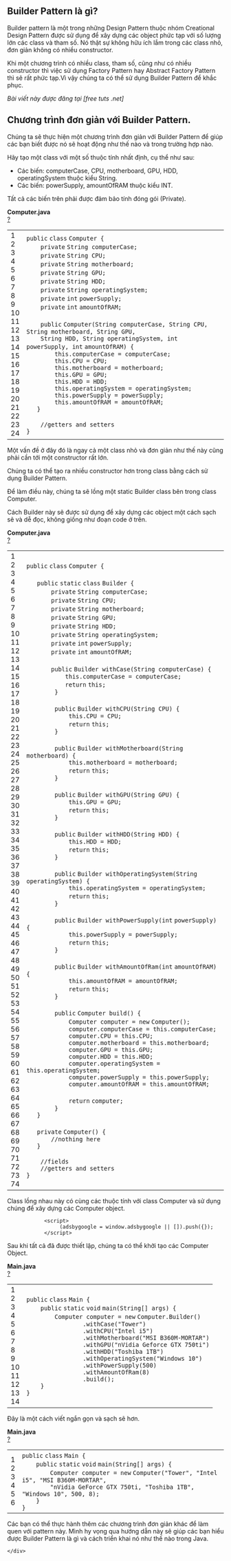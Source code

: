 <div class="article" style="height: auto !important;">

<h2 id="goto-h2-0" data-stt="0">Builder Pattern là gì?</h2>

<p class="ads_displayed">Builder pattern là một trong những Design Pattern thuộc nhóm Creational Design Pattern được sử dụng để xây dựng các object phức tạp với số lượng lớn các class và tham số. Nó thật sự không hữu ích lắm trong các class nhỏ, đơn giản không có nhiều constructor.</p>

<p class="ads_displayed">Khi một chương trình có nhiều class, tham số, cũng như có nhiều constructor thì việc sử dụng Factory Pattern hay Abstract Factory Pattern thì sẽ rất phức tạp.Vì vậy chúng ta có thể sử dụng Builder Pattern để khắc phục.</p><p style="font-style:italic;">Bài viết này được đăng tại [free tuts .net]</p>

<h2 id="goto-h2-1" data-stt="1">Chương trình đơn giản với Builder Pattern.</h2>

<p class="ads_displayed">Chúng ta sẽ thực hiện một chương trình đơn giản với Builder Pattern để giúp các bạn biết được nó sẽ hoạt động như thế nào và trong trường hợp nào.</p>

<p class="ads_displayed">Hãy tạo một class với một số thuộc tính nhất định, cụ thể như sau:</p>

<ul>
	<li>Các biến: computerCase, CPU, motherboard, GPU, HDD, operatingSystem thuộc kiểu String.</li>
	<li>Các biến: powerSupply, amountOfRAM thuộc kiểu INT.</li>
</ul>

<p class="ads_displayed">Tất cả các biến trên phải được đảm bảo tính đóng gói (Private).</p>

<div class="demo-wrapper">
        <div class="demo-title">
            <span class="left" style="font-weight: bold">Computer.java</span>
        </div>
    <div><div id="highlighter_36868" class="syntaxhighlighter  java"><div class="toolbar"><span><a href="#" class="toolbar_item command_help help">?</a></span></div><table border="0" cellpadding="0" cellspacing="0"><tbody><tr><td class="gutter"><div class="line number1 index0 alt2">1</div><div class="line number2 index1 alt1">2</div><div class="line number3 index2 alt2">3</div><div class="line number4 index3 alt1">4</div><div class="line number5 index4 alt2">5</div><div class="line number6 index5 alt1">6</div><div class="line number7 index6 alt2">7</div><div class="line number8 index7 alt1">8</div><div class="line number9 index8 alt2">9</div><div class="line number10 index9 alt1">10</div><div class="line number11 index10 alt2">11</div><div class="line number12 index11 alt1">12</div><div class="line number13 index12 alt2">13</div><div class="line number14 index13 alt1">14</div><div class="line number15 index14 alt2">15</div><div class="line number16 index15 alt1">16</div><div class="line number17 index16 alt2">17</div><div class="line number18 index17 alt1">18</div><div class="line number19 index18 alt2">19</div><div class="line number20 index19 alt1">20</div><div class="line number21 index20 alt2">21</div><div class="line number22 index21 alt1">22</div><div class="line number23 index22 alt2">23</div><div class="line number24 index23 alt1">24</div></td><td class="code"><div class="container"><div class="line number1 index0 alt2"><code class="java keyword">public</code> <code class="java keyword">class</code> <code class="java plain">Computer {</code></div><div class="line number2 index1 alt1"><code class="java spaces">&nbsp;&nbsp;&nbsp;&nbsp;</code><code class="java keyword">private</code> <code class="java plain">String computerCase;</code></div><div class="line number3 index2 alt2"><code class="java spaces">&nbsp;&nbsp;&nbsp;&nbsp;</code><code class="java keyword">private</code> <code class="java plain">String CPU;</code></div><div class="line number4 index3 alt1"><code class="java spaces">&nbsp;&nbsp;&nbsp;&nbsp;</code><code class="java keyword">private</code> <code class="java plain">String motherboard;</code></div><div class="line number5 index4 alt2"><code class="java spaces">&nbsp;&nbsp;&nbsp;&nbsp;</code><code class="java keyword">private</code> <code class="java plain">String GPU;</code></div><div class="line number6 index5 alt1"><code class="java spaces">&nbsp;&nbsp;&nbsp;&nbsp;</code><code class="java keyword">private</code> <code class="java plain">String HDD;</code></div><div class="line number7 index6 alt2"><code class="java spaces">&nbsp;&nbsp;&nbsp;&nbsp;</code><code class="java keyword">private</code> <code class="java plain">String operatingSystem;</code></div><div class="line number8 index7 alt1"><code class="java spaces">&nbsp;&nbsp;&nbsp;&nbsp;</code><code class="java keyword">private</code> <code class="java keyword">int</code> <code class="java plain">powerSupply;</code></div><div class="line number9 index8 alt2"><code class="java spaces">&nbsp;&nbsp;&nbsp;&nbsp;</code><code class="java keyword">private</code> <code class="java keyword">int</code> <code class="java plain">amountOfRAM;</code></div><div class="line number10 index9 alt1"><code class="java spaces">&nbsp;&nbsp;&nbsp;</code>&nbsp;</div><div class="line number11 index10 alt2"><code class="java spaces">&nbsp;&nbsp;&nbsp;&nbsp;</code><code class="java keyword">public</code> <code class="java plain">Computer(String computerCase, String CPU, String motherboard, String GPU, </code></div><div class="line number12 index11 alt1"><code class="java spaces">&nbsp;&nbsp;&nbsp;&nbsp;</code><code class="java plain">String HDD, String operatingSystem, </code><code class="java keyword">int</code> <code class="java plain">powerSupply, </code><code class="java keyword">int</code> <code class="java plain">amountOfRAM) {</code></div><div class="line number13 index12 alt2"><code class="java spaces">&nbsp;&nbsp;&nbsp;&nbsp;&nbsp;&nbsp;&nbsp;&nbsp;</code><code class="java keyword">this</code><code class="java plain">.computerCase = computerCase;</code></div><div class="line number14 index13 alt1"><code class="java spaces">&nbsp;&nbsp;&nbsp;&nbsp;&nbsp;&nbsp;&nbsp;&nbsp;</code><code class="java keyword">this</code><code class="java plain">.CPU = CPU;</code></div><div class="line number15 index14 alt2"><code class="java spaces">&nbsp;&nbsp;&nbsp;&nbsp;&nbsp;&nbsp;&nbsp;&nbsp;</code><code class="java keyword">this</code><code class="java plain">.motherboard = motherboard;</code></div><div class="line number16 index15 alt1"><code class="java spaces">&nbsp;&nbsp;&nbsp;&nbsp;&nbsp;&nbsp;&nbsp;&nbsp;</code><code class="java keyword">this</code><code class="java plain">.GPU = GPU;</code></div><div class="line number17 index16 alt2"><code class="java spaces">&nbsp;&nbsp;&nbsp;&nbsp;&nbsp;&nbsp;&nbsp;&nbsp;</code><code class="java keyword">this</code><code class="java plain">.HDD = HDD;</code></div><div class="line number18 index17 alt1"><code class="java spaces">&nbsp;&nbsp;&nbsp;&nbsp;&nbsp;&nbsp;&nbsp;&nbsp;</code><code class="java keyword">this</code><code class="java plain">.operatingSystem = operatingSystem;</code></div><div class="line number19 index18 alt2"><code class="java spaces">&nbsp;&nbsp;&nbsp;&nbsp;&nbsp;&nbsp;&nbsp;&nbsp;</code><code class="java keyword">this</code><code class="java plain">.powerSupply = powerSupply;</code></div><div class="line number20 index19 alt1"><code class="java spaces">&nbsp;&nbsp;&nbsp;&nbsp;&nbsp;&nbsp;&nbsp;&nbsp;</code><code class="java keyword">this</code><code class="java plain">.amountOfRAM = amountOfRAM;</code></div><div class="line number21 index20 alt2"><code class="java spaces">&nbsp;&nbsp;&nbsp;</code><code class="java plain">}</code></div><div class="line number22 index21 alt1">&nbsp;</div><div class="line number23 index22 alt2"><code class="java spaces">&nbsp;&nbsp;&nbsp;&nbsp;</code><code class="java comments">//getters and setters</code></div><div class="line number24 index23 alt1"><code class="java plain">}</code></div></div></td></tr></tbody></table></div></div></div>

<p class="ads_displayed">Một vấn đề ở đây đó là ngay cả một class nhỏ và đơn giản như thế này cũng phải cần tới một constructor rất lớn.</p>

<p class="ads_displayed">Chúng ta có thể tạo ra nhiều constructor hơn trong class bằng cách sử dụng Builder Pattern.</p>

<p class="ads_displayed">Để làm điều này, chúng ta sẽ lồng một static Builder class bên trong class Computer.</p>

<p class="ads_displayed">Cách Builder này sẽ được sử dụng để xây dựng các object một cách sạch sẽ và dễ đọc, không giống như đoạn code ở trên.</p>

<div class="demo-wrapper">
        <div class="demo-title">
            <span class="left" style="font-weight: bold">Computer.java</span>
        </div>
    <div><div id="highlighter_510643" class="syntaxhighlighter  java"><div class="toolbar"><span><a href="#" class="toolbar_item command_help help">?</a></span></div><table border="0" cellpadding="0" cellspacing="0"><tbody><tr><td class="gutter"><div class="line number1 index0 alt2">1</div><div class="line number2 index1 alt1">2</div><div class="line number3 index2 alt2">3</div><div class="line number4 index3 alt1">4</div><div class="line number5 index4 alt2">5</div><div class="line number6 index5 alt1">6</div><div class="line number7 index6 alt2">7</div><div class="line number8 index7 alt1">8</div><div class="line number9 index8 alt2">9</div><div class="line number10 index9 alt1">10</div><div class="line number11 index10 alt2">11</div><div class="line number12 index11 alt1">12</div><div class="line number13 index12 alt2">13</div><div class="line number14 index13 alt1">14</div><div class="line number15 index14 alt2">15</div><div class="line number16 index15 alt1">16</div><div class="line number17 index16 alt2">17</div><div class="line number18 index17 alt1">18</div><div class="line number19 index18 alt2">19</div><div class="line number20 index19 alt1">20</div><div class="line number21 index20 alt2">21</div><div class="line number22 index21 alt1">22</div><div class="line number23 index22 alt2">23</div><div class="line number24 index23 alt1">24</div><div class="line number25 index24 alt2">25</div><div class="line number26 index25 alt1">26</div><div class="line number27 index26 alt2">27</div><div class="line number28 index27 alt1">28</div><div class="line number29 index28 alt2">29</div><div class="line number30 index29 alt1">30</div><div class="line number31 index30 alt2">31</div><div class="line number32 index31 alt1">32</div><div class="line number33 index32 alt2">33</div><div class="line number34 index33 alt1">34</div><div class="line number35 index34 alt2">35</div><div class="line number36 index35 alt1">36</div><div class="line number37 index36 alt2">37</div><div class="line number38 index37 alt1">38</div><div class="line number39 index38 alt2">39</div><div class="line number40 index39 alt1">40</div><div class="line number41 index40 alt2">41</div><div class="line number42 index41 alt1">42</div><div class="line number43 index42 alt2">43</div><div class="line number44 index43 alt1">44</div><div class="line number45 index44 alt2">45</div><div class="line number46 index45 alt1">46</div><div class="line number47 index46 alt2">47</div><div class="line number48 index47 alt1">48</div><div class="line number49 index48 alt2">49</div><div class="line number50 index49 alt1">50</div><div class="line number51 index50 alt2">51</div><div class="line number52 index51 alt1">52</div><div class="line number53 index52 alt2">53</div><div class="line number54 index53 alt1">54</div><div class="line number55 index54 alt2">55</div><div class="line number56 index55 alt1">56</div><div class="line number57 index56 alt2">57</div><div class="line number58 index57 alt1">58</div><div class="line number59 index58 alt2">59</div><div class="line number60 index59 alt1">60</div><div class="line number61 index60 alt2">61</div><div class="line number62 index61 alt1">62</div><div class="line number63 index62 alt2">63</div><div class="line number64 index63 alt1">64</div><div class="line number65 index64 alt2">65</div><div class="line number66 index65 alt1">66</div><div class="line number67 index66 alt2">67</div><div class="line number68 index67 alt1">68</div><div class="line number69 index68 alt2">69</div><div class="line number70 index69 alt1">70</div><div class="line number71 index70 alt2">71</div><div class="line number72 index71 alt1">72</div><div class="line number73 index72 alt2">73</div><div class="line number74 index73 alt1">74</div></td><td class="code"><div class="container"><div class="line number1 index0 alt2"><code class="java keyword">public</code> <code class="java keyword">class</code> <code class="java plain">Computer {</code></div><div class="line number2 index1 alt1"><code class="java spaces">&nbsp;&nbsp;&nbsp;&nbsp;</code>&nbsp;</div><div class="line number3 index2 alt2"><code class="java spaces">&nbsp;&nbsp;&nbsp;</code><code class="java keyword">public</code> <code class="java keyword">static</code> <code class="java keyword">class</code> <code class="java plain">Builder {</code></div><div class="line number4 index3 alt1"><code class="java spaces">&nbsp;&nbsp;&nbsp;&nbsp;&nbsp;&nbsp;&nbsp;</code><code class="java keyword">private</code> <code class="java plain">String computerCase;</code></div><div class="line number5 index4 alt2"><code class="java spaces">&nbsp;&nbsp;&nbsp;&nbsp;&nbsp;&nbsp;&nbsp;</code><code class="java keyword">private</code> <code class="java plain">String CPU;</code></div><div class="line number6 index5 alt1"><code class="java spaces">&nbsp;&nbsp;&nbsp;&nbsp;&nbsp;&nbsp;&nbsp;</code><code class="java keyword">private</code> <code class="java plain">String motherboard;</code></div><div class="line number7 index6 alt2"><code class="java spaces">&nbsp;&nbsp;&nbsp;&nbsp;&nbsp;&nbsp;&nbsp;</code><code class="java keyword">private</code> <code class="java plain">String GPU;</code></div><div class="line number8 index7 alt1"><code class="java spaces">&nbsp;&nbsp;&nbsp;&nbsp;&nbsp;&nbsp;&nbsp;</code><code class="java keyword">private</code> <code class="java plain">String HDD;</code></div><div class="line number9 index8 alt2"><code class="java spaces">&nbsp;&nbsp;&nbsp;&nbsp;&nbsp;&nbsp;&nbsp;</code><code class="java keyword">private</code> <code class="java plain">String operatingSystem;</code></div><div class="line number10 index9 alt1"><code class="java spaces">&nbsp;&nbsp;&nbsp;&nbsp;&nbsp;&nbsp;&nbsp;</code><code class="java keyword">private</code> <code class="java keyword">int</code> <code class="java plain">powerSupply;</code></div><div class="line number11 index10 alt2"><code class="java spaces">&nbsp;&nbsp;&nbsp;&nbsp;&nbsp;&nbsp;&nbsp;</code><code class="java keyword">private</code> <code class="java keyword">int</code> <code class="java plain">amountOfRAM;</code></div><div class="line number12 index11 alt1"><code class="java spaces">&nbsp;&nbsp;&nbsp;&nbsp;&nbsp;&nbsp;&nbsp;&nbsp;</code>&nbsp;</div><div class="line number13 index12 alt2"><code class="java spaces">&nbsp;&nbsp;&nbsp;&nbsp;&nbsp;&nbsp;&nbsp;</code><code class="java keyword">public</code> <code class="java plain">Builder withCase(String computerCase) {</code></div><div class="line number14 index13 alt1"><code class="java spaces">&nbsp;&nbsp;&nbsp;&nbsp;&nbsp;&nbsp;&nbsp;&nbsp;&nbsp;&nbsp;&nbsp;</code><code class="java keyword">this</code><code class="java plain">.computerCase = computerCase;</code></div><div class="line number15 index14 alt2"><code class="java spaces">&nbsp;&nbsp;&nbsp;&nbsp;&nbsp;&nbsp;&nbsp;&nbsp;&nbsp;&nbsp;&nbsp;</code><code class="java keyword">return</code> <code class="java keyword">this</code><code class="java plain">;</code></div><div class="line number16 index15 alt1"><code class="java spaces">&nbsp;&nbsp;&nbsp;&nbsp;&nbsp;&nbsp;&nbsp;&nbsp;</code><code class="java plain">}</code></div><div class="line number17 index16 alt2"><code class="java spaces">&nbsp;&nbsp;&nbsp;&nbsp;&nbsp;&nbsp;&nbsp;&nbsp;</code>&nbsp;</div><div class="line number18 index17 alt1"><code class="java spaces">&nbsp;&nbsp;&nbsp;&nbsp;&nbsp;&nbsp;&nbsp;&nbsp;</code><code class="java keyword">public</code> <code class="java plain">Builder withCPU(String CPU) {</code></div><div class="line number19 index18 alt2"><code class="java spaces">&nbsp;&nbsp;&nbsp;&nbsp;&nbsp;&nbsp;&nbsp;&nbsp;&nbsp;&nbsp;&nbsp;&nbsp;</code><code class="java keyword">this</code><code class="java plain">.CPU = CPU;</code></div><div class="line number20 index19 alt1"><code class="java spaces">&nbsp;&nbsp;&nbsp;&nbsp;&nbsp;&nbsp;&nbsp;&nbsp;&nbsp;&nbsp;&nbsp;&nbsp;</code><code class="java keyword">return</code> <code class="java keyword">this</code><code class="java plain">;</code></div><div class="line number21 index20 alt2"><code class="java spaces">&nbsp;&nbsp;&nbsp;&nbsp;&nbsp;&nbsp;&nbsp;&nbsp;</code><code class="java plain">}</code></div><div class="line number22 index21 alt1"><code class="java spaces">&nbsp;&nbsp;&nbsp;&nbsp;&nbsp;&nbsp;&nbsp;&nbsp;</code>&nbsp;</div><div class="line number23 index22 alt2"><code class="java spaces">&nbsp;&nbsp;&nbsp;&nbsp;&nbsp;&nbsp;&nbsp;&nbsp;</code><code class="java keyword">public</code> <code class="java plain">Builder withMotherboard(String motherboard) {</code></div><div class="line number24 index23 alt1"><code class="java spaces">&nbsp;&nbsp;&nbsp;&nbsp;&nbsp;&nbsp;&nbsp;&nbsp;&nbsp;&nbsp;&nbsp;&nbsp;</code><code class="java keyword">this</code><code class="java plain">.motherboard = motherboard;</code></div><div class="line number25 index24 alt2"><code class="java spaces">&nbsp;&nbsp;&nbsp;&nbsp;&nbsp;&nbsp;&nbsp;&nbsp;&nbsp;&nbsp;&nbsp;&nbsp;</code><code class="java keyword">return</code> <code class="java keyword">this</code><code class="java plain">;</code></div><div class="line number26 index25 alt1"><code class="java spaces">&nbsp;&nbsp;&nbsp;&nbsp;&nbsp;&nbsp;&nbsp;&nbsp;</code><code class="java plain">}</code></div><div class="line number27 index26 alt2"><code class="java spaces">&nbsp;&nbsp;&nbsp;&nbsp;&nbsp;&nbsp;&nbsp;&nbsp;</code>&nbsp;</div><div class="line number28 index27 alt1"><code class="java spaces">&nbsp;&nbsp;&nbsp;&nbsp;&nbsp;&nbsp;&nbsp;&nbsp;</code><code class="java keyword">public</code> <code class="java plain">Builder withGPU(String GPU) {</code></div><div class="line number29 index28 alt2"><code class="java spaces">&nbsp;&nbsp;&nbsp;&nbsp;&nbsp;&nbsp;&nbsp;&nbsp;&nbsp;&nbsp;&nbsp;&nbsp;</code><code class="java keyword">this</code><code class="java plain">.GPU = GPU;</code></div><div class="line number30 index29 alt1"><code class="java spaces">&nbsp;&nbsp;&nbsp;&nbsp;&nbsp;&nbsp;&nbsp;&nbsp;&nbsp;&nbsp;&nbsp;&nbsp;</code><code class="java keyword">return</code> <code class="java keyword">this</code><code class="java plain">;</code></div><div class="line number31 index30 alt2"><code class="java spaces">&nbsp;&nbsp;&nbsp;&nbsp;&nbsp;&nbsp;&nbsp;&nbsp;</code><code class="java plain">}</code></div><div class="line number32 index31 alt1"><code class="java spaces">&nbsp;&nbsp;&nbsp;&nbsp;&nbsp;&nbsp;&nbsp;&nbsp;</code>&nbsp;</div><div class="line number33 index32 alt2"><code class="java spaces">&nbsp;&nbsp;&nbsp;&nbsp;&nbsp;&nbsp;&nbsp;&nbsp;</code><code class="java keyword">public</code> <code class="java plain">Builder withHDD(String HDD) {</code></div><div class="line number34 index33 alt1"><code class="java spaces">&nbsp;&nbsp;&nbsp;&nbsp;&nbsp;&nbsp;&nbsp;&nbsp;&nbsp;&nbsp;&nbsp;&nbsp;</code><code class="java keyword">this</code><code class="java plain">.HDD = HDD;</code></div><div class="line number35 index34 alt2"><code class="java spaces">&nbsp;&nbsp;&nbsp;&nbsp;&nbsp;&nbsp;&nbsp;&nbsp;&nbsp;&nbsp;&nbsp;&nbsp;</code><code class="java keyword">return</code> <code class="java keyword">this</code><code class="java plain">;</code></div><div class="line number36 index35 alt1"><code class="java spaces">&nbsp;&nbsp;&nbsp;&nbsp;&nbsp;&nbsp;&nbsp;&nbsp;</code><code class="java plain">}</code></div><div class="line number37 index36 alt2"><code class="java spaces">&nbsp;&nbsp;&nbsp;&nbsp;&nbsp;&nbsp;&nbsp;&nbsp;</code>&nbsp;</div><div class="line number38 index37 alt1"><code class="java spaces">&nbsp;&nbsp;&nbsp;&nbsp;&nbsp;&nbsp;&nbsp;&nbsp;</code><code class="java keyword">public</code> <code class="java plain">Builder withOperatingSystem(String operatingSystem) {</code></div><div class="line number39 index38 alt2"><code class="java spaces">&nbsp;&nbsp;&nbsp;&nbsp;&nbsp;&nbsp;&nbsp;&nbsp;&nbsp;&nbsp;&nbsp;&nbsp;</code><code class="java keyword">this</code><code class="java plain">.operatingSystem = operatingSystem;</code></div><div class="line number40 index39 alt1"><code class="java spaces">&nbsp;&nbsp;&nbsp;&nbsp;&nbsp;&nbsp;&nbsp;&nbsp;&nbsp;&nbsp;&nbsp;&nbsp;</code><code class="java keyword">return</code> <code class="java keyword">this</code><code class="java plain">;</code></div><div class="line number41 index40 alt2"><code class="java spaces">&nbsp;&nbsp;&nbsp;&nbsp;&nbsp;&nbsp;&nbsp;&nbsp;</code><code class="java plain">}</code></div><div class="line number42 index41 alt1"><code class="java spaces">&nbsp;&nbsp;&nbsp;&nbsp;&nbsp;&nbsp;&nbsp;&nbsp;</code>&nbsp;</div><div class="line number43 index42 alt2"><code class="java spaces">&nbsp;&nbsp;&nbsp;&nbsp;&nbsp;&nbsp;&nbsp;&nbsp;</code><code class="java keyword">public</code> <code class="java plain">Builder withPowerSupply(</code><code class="java keyword">int</code> <code class="java plain">powerSupply) {</code></div><div class="line number44 index43 alt1"><code class="java spaces">&nbsp;&nbsp;&nbsp;&nbsp;&nbsp;&nbsp;&nbsp;&nbsp;&nbsp;&nbsp;&nbsp;&nbsp;</code><code class="java keyword">this</code><code class="java plain">.powerSupply = powerSupply;</code></div><div class="line number45 index44 alt2"><code class="java spaces">&nbsp;&nbsp;&nbsp;&nbsp;&nbsp;&nbsp;&nbsp;&nbsp;&nbsp;&nbsp;&nbsp;&nbsp;</code><code class="java keyword">return</code> <code class="java keyword">this</code><code class="java plain">;</code></div><div class="line number46 index45 alt1"><code class="java spaces">&nbsp;&nbsp;&nbsp;&nbsp;&nbsp;&nbsp;&nbsp;&nbsp;</code><code class="java plain">}</code></div><div class="line number47 index46 alt2"><code class="java spaces">&nbsp;&nbsp;&nbsp;&nbsp;&nbsp;&nbsp;&nbsp;&nbsp;</code>&nbsp;</div><div class="line number48 index47 alt1"><code class="java spaces">&nbsp;&nbsp;&nbsp;&nbsp;&nbsp;&nbsp;&nbsp;&nbsp;</code><code class="java keyword">public</code> <code class="java plain">Builder withAmountOfRam(</code><code class="java keyword">int</code> <code class="java plain">amountOfRAM) {</code></div><div class="line number49 index48 alt2"><code class="java spaces">&nbsp;&nbsp;&nbsp;&nbsp;&nbsp;&nbsp;&nbsp;&nbsp;&nbsp;&nbsp;&nbsp;&nbsp;</code><code class="java keyword">this</code><code class="java plain">.amountOfRAM = amountOfRAM;</code></div><div class="line number50 index49 alt1"><code class="java spaces">&nbsp;&nbsp;&nbsp;&nbsp;&nbsp;&nbsp;&nbsp;&nbsp;&nbsp;&nbsp;&nbsp;&nbsp;</code><code class="java keyword">return</code> <code class="java keyword">this</code><code class="java plain">;</code></div><div class="line number51 index50 alt2"><code class="java spaces">&nbsp;&nbsp;&nbsp;&nbsp;&nbsp;&nbsp;&nbsp;&nbsp;</code><code class="java plain">}</code></div><div class="line number52 index51 alt1"><code class="java spaces">&nbsp;&nbsp;&nbsp;&nbsp;&nbsp;&nbsp;&nbsp;&nbsp;</code>&nbsp;</div><div class="line number53 index52 alt2"><code class="java spaces">&nbsp;&nbsp;&nbsp;&nbsp;&nbsp;&nbsp;&nbsp;&nbsp;</code><code class="java keyword">public</code> <code class="java plain">Computer build() {</code></div><div class="line number54 index53 alt1"><code class="java spaces">&nbsp;&nbsp;&nbsp;&nbsp;&nbsp;&nbsp;&nbsp;&nbsp;&nbsp;&nbsp;&nbsp;&nbsp;</code><code class="java plain">Computer computer = </code><code class="java keyword">new</code> <code class="java plain">Computer();</code></div><div class="line number55 index54 alt2"><code class="java spaces">&nbsp;&nbsp;&nbsp;&nbsp;&nbsp;&nbsp;&nbsp;&nbsp;&nbsp;&nbsp;&nbsp;&nbsp;</code><code class="java plain">computer.computerCase = </code><code class="java keyword">this</code><code class="java plain">.computerCase;</code></div><div class="line number56 index55 alt1"><code class="java spaces">&nbsp;&nbsp;&nbsp;&nbsp;&nbsp;&nbsp;&nbsp;&nbsp;&nbsp;&nbsp;&nbsp;&nbsp;</code><code class="java plain">computer.CPU = </code><code class="java keyword">this</code><code class="java plain">.CPU;</code></div><div class="line number57 index56 alt2"><code class="java spaces">&nbsp;&nbsp;&nbsp;&nbsp;&nbsp;&nbsp;&nbsp;&nbsp;&nbsp;&nbsp;&nbsp;&nbsp;</code><code class="java plain">computer.motherboard = </code><code class="java keyword">this</code><code class="java plain">.motherboard;</code></div><div class="line number58 index57 alt1"><code class="java spaces">&nbsp;&nbsp;&nbsp;&nbsp;&nbsp;&nbsp;&nbsp;&nbsp;&nbsp;&nbsp;&nbsp;&nbsp;</code><code class="java plain">computer.GPU = </code><code class="java keyword">this</code><code class="java plain">.GPU;</code></div><div class="line number59 index58 alt2"><code class="java spaces">&nbsp;&nbsp;&nbsp;&nbsp;&nbsp;&nbsp;&nbsp;&nbsp;&nbsp;&nbsp;&nbsp;&nbsp;</code><code class="java plain">computer.HDD = </code><code class="java keyword">this</code><code class="java plain">.HDD;</code></div><div class="line number60 index59 alt1"><code class="java spaces">&nbsp;&nbsp;&nbsp;&nbsp;&nbsp;&nbsp;&nbsp;&nbsp;&nbsp;&nbsp;&nbsp;&nbsp;</code><code class="java plain">computer.operatingSystem = </code><code class="java keyword">this</code><code class="java plain">.operatingSystem;</code></div><div class="line number61 index60 alt2"><code class="java spaces">&nbsp;&nbsp;&nbsp;&nbsp;&nbsp;&nbsp;&nbsp;&nbsp;&nbsp;&nbsp;&nbsp;&nbsp;</code><code class="java plain">computer.powerSupply = </code><code class="java keyword">this</code><code class="java plain">.powerSupply;</code></div><div class="line number62 index61 alt1"><code class="java spaces">&nbsp;&nbsp;&nbsp;&nbsp;&nbsp;&nbsp;&nbsp;&nbsp;&nbsp;&nbsp;&nbsp;&nbsp;</code><code class="java plain">computer.amountOfRAM = </code><code class="java keyword">this</code><code class="java plain">.amountOfRAM;</code></div><div class="line number63 index62 alt2"><code class="java spaces">&nbsp;&nbsp;&nbsp;&nbsp;&nbsp;&nbsp;&nbsp;&nbsp;&nbsp;&nbsp;&nbsp;&nbsp;</code>&nbsp;</div><div class="line number64 index63 alt1"><code class="java spaces">&nbsp;&nbsp;&nbsp;&nbsp;&nbsp;&nbsp;&nbsp;&nbsp;&nbsp;&nbsp;&nbsp;&nbsp;</code><code class="java keyword">return</code> <code class="java plain">computer;</code></div><div class="line number65 index64 alt2"><code class="java spaces">&nbsp;&nbsp;&nbsp;&nbsp;&nbsp;&nbsp;&nbsp;&nbsp;</code><code class="java plain">}</code></div><div class="line number66 index65 alt1"><code class="java spaces">&nbsp;&nbsp;&nbsp;</code><code class="java plain">}</code></div><div class="line number67 index66 alt2"><code class="java spaces">&nbsp;&nbsp;&nbsp;</code>&nbsp;</div><div class="line number68 index67 alt1"><code class="java spaces">&nbsp;&nbsp;&nbsp;</code><code class="java keyword">private</code> <code class="java plain">Computer() {</code></div><div class="line number69 index68 alt2"><code class="java spaces">&nbsp;&nbsp;&nbsp;&nbsp;&nbsp;&nbsp;&nbsp;</code><code class="java comments">//nothing here</code></div><div class="line number70 index69 alt1"><code class="java spaces">&nbsp;&nbsp;&nbsp;</code><code class="java plain">}</code></div><div class="line number71 index70 alt2"><code class="java spaces">&nbsp;&nbsp;&nbsp;</code>&nbsp;</div><div class="line number72 index71 alt1"><code class="java spaces">&nbsp;&nbsp;&nbsp;&nbsp;</code><code class="java comments">//fields</code></div><div class="line number73 index72 alt2"><code class="java spaces">&nbsp;&nbsp;&nbsp;&nbsp;</code><code class="java comments">//getters and setters</code></div><div class="line number74 index73 alt1"><code class="java plain">}</code></div></div></td></tr></tbody></table></div></div></div>

<p class="ads_displayed">Class lồng nhau này có cùng các thuộc tính với class Computer và sử dụng chúng để xây dựng các Computer object.</p><!-- frauenmodespace-resp -->
                
                <script>
                     (adsbygoogle = window.adsbygoogle || []).push({});
                </script>

<p>Sau khi tất cả đã được thiết lập, chúng ta có thể khởi tạo các Computer Object.</p>

<div class="demo-wrapper">
        <div class="demo-title">
            <span class="left" style="font-weight: bold">Main.java</span>
        </div>
    <div><div id="highlighter_431846" class="syntaxhighlighter  java"><div class="toolbar"><span><a href="#" class="toolbar_item command_help help">?</a></span></div><table border="0" cellpadding="0" cellspacing="0"><tbody><tr><td class="gutter"><div class="line number1 index0 alt2">1</div><div class="line number2 index1 alt1">2</div><div class="line number3 index2 alt2">3</div><div class="line number4 index3 alt1">4</div><div class="line number5 index4 alt2">5</div><div class="line number6 index5 alt1">6</div><div class="line number7 index6 alt2">7</div><div class="line number8 index7 alt1">8</div><div class="line number9 index8 alt2">9</div><div class="line number10 index9 alt1">10</div><div class="line number11 index10 alt2">11</div><div class="line number12 index11 alt1">12</div><div class="line number13 index12 alt2">13</div><div class="line number14 index13 alt1">14</div></td><td class="code"><div class="container"><div class="line number1 index0 alt2"><code class="java keyword">public</code> <code class="java keyword">class</code> <code class="java plain">Main {</code></div><div class="line number2 index1 alt1"><code class="java spaces">&nbsp;&nbsp;&nbsp;&nbsp;</code><code class="java keyword">public</code> <code class="java keyword">static</code> <code class="java keyword">void</code> <code class="java plain">main(String[] args) {</code></div><div class="line number3 index2 alt2"><code class="java spaces">&nbsp;&nbsp;&nbsp;&nbsp;&nbsp;&nbsp;&nbsp;&nbsp;</code><code class="java plain">Computer computer = </code><code class="java keyword">new</code> <code class="java plain">Computer.Builder()</code></div><div class="line number4 index3 alt1"><code class="java spaces">&nbsp;&nbsp;&nbsp;&nbsp;&nbsp;&nbsp;&nbsp;&nbsp;&nbsp;&nbsp;&nbsp;&nbsp;&nbsp;&nbsp;&nbsp;&nbsp;</code><code class="java plain">.withCase(</code><code class="java string">"Tower"</code><code class="java plain">)</code></div><div class="line number5 index4 alt2"><code class="java spaces">&nbsp;&nbsp;&nbsp;&nbsp;&nbsp;&nbsp;&nbsp;&nbsp;&nbsp;&nbsp;&nbsp;&nbsp;&nbsp;&nbsp;&nbsp;&nbsp;</code><code class="java plain">.withCPU(</code><code class="java string">"Intel i5"</code><code class="java plain">)</code></div><div class="line number6 index5 alt1"><code class="java spaces">&nbsp;&nbsp;&nbsp;&nbsp;&nbsp;&nbsp;&nbsp;&nbsp;&nbsp;&nbsp;&nbsp;&nbsp;&nbsp;&nbsp;&nbsp;&nbsp;</code><code class="java plain">.withMotherboard(</code><code class="java string">"MSI B360M-MORTAR"</code><code class="java plain">)</code></div><div class="line number7 index6 alt2"><code class="java spaces">&nbsp;&nbsp;&nbsp;&nbsp;&nbsp;&nbsp;&nbsp;&nbsp;&nbsp;&nbsp;&nbsp;&nbsp;&nbsp;&nbsp;&nbsp;&nbsp;</code><code class="java plain">.withGPU(</code><code class="java string">"nVidia Geforce GTX 750ti"</code><code class="java plain">)</code></div><div class="line number8 index7 alt1"><code class="java spaces">&nbsp;&nbsp;&nbsp;&nbsp;&nbsp;&nbsp;&nbsp;&nbsp;&nbsp;&nbsp;&nbsp;&nbsp;&nbsp;&nbsp;&nbsp;&nbsp;</code><code class="java plain">.withHDD(</code><code class="java string">"Toshiba 1TB"</code><code class="java plain">)</code></div><div class="line number9 index8 alt2"><code class="java spaces">&nbsp;&nbsp;&nbsp;&nbsp;&nbsp;&nbsp;&nbsp;&nbsp;&nbsp;&nbsp;&nbsp;&nbsp;&nbsp;&nbsp;&nbsp;&nbsp;</code><code class="java plain">.withOperatingSystem(</code><code class="java string">"Windows 10"</code><code class="java plain">)</code></div><div class="line number10 index9 alt1"><code class="java spaces">&nbsp;&nbsp;&nbsp;&nbsp;&nbsp;&nbsp;&nbsp;&nbsp;&nbsp;&nbsp;&nbsp;&nbsp;&nbsp;&nbsp;&nbsp;&nbsp;</code><code class="java plain">.withPowerSupply(</code><code class="java value">500</code><code class="java plain">)</code></div><div class="line number11 index10 alt2"><code class="java spaces">&nbsp;&nbsp;&nbsp;&nbsp;&nbsp;&nbsp;&nbsp;&nbsp;&nbsp;&nbsp;&nbsp;&nbsp;&nbsp;&nbsp;&nbsp;&nbsp;</code><code class="java plain">.withAmountOfRam(</code><code class="java value">8</code><code class="java plain">)</code></div><div class="line number12 index11 alt1"><code class="java spaces">&nbsp;&nbsp;&nbsp;&nbsp;&nbsp;&nbsp;&nbsp;&nbsp;&nbsp;&nbsp;&nbsp;&nbsp;&nbsp;&nbsp;&nbsp;&nbsp;</code><code class="java plain">.build();</code></div><div class="line number13 index12 alt2"><code class="java spaces">&nbsp;&nbsp;&nbsp;&nbsp;</code><code class="java plain">}</code></div><div class="line number14 index13 alt1"><code class="java plain">}</code></div></div></td></tr></tbody></table></div></div></div>

<p>Đây là một cách viết ngắn gọn và sạch sẽ hơn.</p>

<div class="demo-wrapper">
        <div class="demo-title">
            <span class="left" style="font-weight: bold">Main.java</span>
        </div>
    <div><div id="highlighter_285441" class="syntaxhighlighter  java"><div class="toolbar"><span><a href="#" class="toolbar_item command_help help">?</a></span></div><table border="0" cellpadding="0" cellspacing="0"><tbody><tr><td class="gutter"><div class="line number1 index0 alt2">1</div><div class="line number2 index1 alt1">2</div><div class="line number3 index2 alt2">3</div><div class="line number4 index3 alt1">4</div><div class="line number5 index4 alt2">5</div><div class="line number6 index5 alt1">6</div></td><td class="code"><div class="container"><div class="line number1 index0 alt2"><code class="java keyword">public</code> <code class="java keyword">class</code> <code class="java plain">Main {</code></div><div class="line number2 index1 alt1"><code class="java spaces">&nbsp;&nbsp;&nbsp;&nbsp;</code><code class="java keyword">public</code> <code class="java keyword">static</code> <code class="java keyword">void</code> <code class="java plain">main(String[] args) {</code></div><div class="line number3 index2 alt2"><code class="java spaces">&nbsp;&nbsp;&nbsp;&nbsp;&nbsp;&nbsp;&nbsp;&nbsp;</code><code class="java plain">Computer computer = </code><code class="java keyword">new</code> <code class="java plain">Computer(</code><code class="java string">"Tower"</code><code class="java plain">, </code><code class="java string">"Intel i5"</code><code class="java plain">, </code><code class="java string">"MSI B360M-MORTAR"</code><code class="java plain">,&nbsp; </code></div><div class="line number4 index3 alt1"><code class="java spaces">&nbsp;&nbsp;&nbsp;&nbsp;&nbsp;&nbsp;&nbsp;&nbsp;</code><code class="java string">"nVidia GeForce GTX 750ti, "</code><code class="java plain">Toshiba 1TB</code><code class="java string">", "</code><code class="java plain">Windows </code><code class="java value">10</code><code class="java plain">", </code><code class="java value">500</code><code class="java plain">, </code><code class="java value">8</code><code class="java plain">);</code></div><div class="line number5 index4 alt2"><code class="java spaces">&nbsp;&nbsp;&nbsp;&nbsp;</code><code class="java plain">}</code></div><div class="line number6 index5 alt1"><code class="java plain">}</code></div></div></td></tr></tbody></table></div></div></div>

<p>Các bạn có thể thực hành thêm các chương trình đơn giản khác để làm quen với pattern này. Mình hy vọng qua hướng dẫn này sẽ giúp các bạn hiểu được Builder Pattern là gì và cách triển khai nó như thế nào trong Java.</p>
                
    </div>

